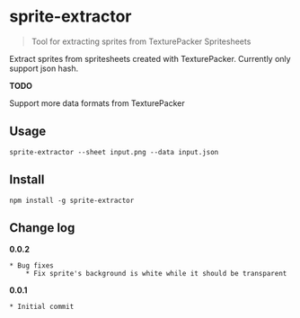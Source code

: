 # sprite-extractor

> Tool for extracting sprites from TexturePacker Spritesheets

Extract sprites from spritesheets created with TexturePacker. Currently only support json hash.

**TODO**

Support more data formats from TexturePacker

## Usage

```
sprite-extractor --sheet input.png --data input.json
```

## Install
```
npm install -g sprite-extractor
```

## Change log

**0.0.2**

    * Bug fixes
        * Fix sprite's background is white while it should be transparent

**0.0.1**

    * Initial commit

